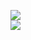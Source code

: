 [![](https://img.shields.io/badge/Made%20With-Github%20Spray-lightgrey.svg?style=for-the-badge&logo=github)](https://github.com/Annihil/github-spray#24883)  
[![](https://i.imgur.com/2DrTn0Z.gif)](https://github.com/Annihil/github-spray)